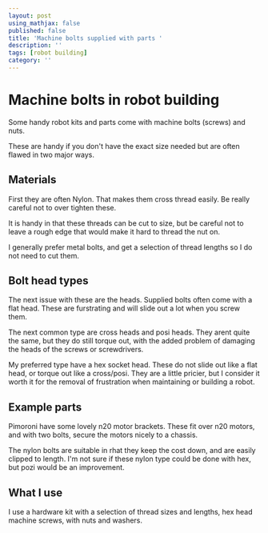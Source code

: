 ```yaml
---
layout: post
using_mathjax: false
published: false
title: 'Machine bolts supplied with parts '
description: ''
tags: [robot building]
category: ''
---
```

# Machine bolts in robot building

Some handy robot kits and parts come with machine bolts (screws) and nuts.


These are handy if you don't have the exact size needed but are often flawed in two major ways.

## Materials

First they are often Nylon. That makes them cross thread easily. Be really careful not to over  tighten these.

It is handy in that these threads can be cut to size, but be careful  not to leave a rough edge that would make it hard to thread the nut on.

I generally prefer metal bolts, and get a selection of thread lengths so I do not need to cut them.

## Bolt head types

The next issue with these are the heads. Supplied bolts often come with a flat head. These are furstrating and will slide out a lot when you screw them.

The next common type are cross heads and posi heads. They arent quite the same, but they do still torque out, with the added problem of damaging the heads of the screws or screwdrivers.

My preferred type have a hex socket head. These do not slide out like a flat head, or torque out like a cross/posi. They are a little pricier, but I consider it worth it for the removal of frustration when maintaining or building a robot.

## Example parts

Pimoroni have some lovely n20  motor brackets. These fit over n20 motors, and with two bolts,  secure the motors nicely to a  chassis.

The nylon bolts are suitable in rhat they keep the cost down, and are easily clipped to length. I'm not sure if these nylon type could be done with hex, but pozi would be an improvement.

## What I use

I use a hardware kit with a selection of thread sizes and lengths, hex head machine screws, with nuts and washers.

